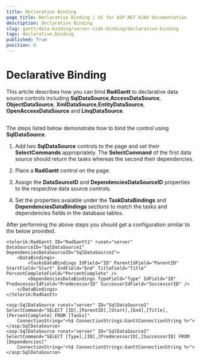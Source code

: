 ```yaml
---
title: Declarative Binding
page_title: Declarative Binding | UI for ASP.NET AJAX Documentation
description: Declarative Binding
slug: gantt/data-binding/server-side-binding/declarative-binding
tags: declarative,binding
published: True
position: 0
---
```


# Declarative Binding

This artcile describes how you can bind __RadGantt__ to declarative data source controls including __SqlDataSource__,__AccessDataSource__, __ObjectDataSource__, __XmlDataSource__,__EntityDataSource__, __OpenAccessDataSource__ and __LinqDataSource__.

## 

The steps listed below demonstrate how to bind the control using __SqlDataSource__.

1. Add two __SqlDataSource__ controls to the page and set their __SelectCommands__ appropriately. The __SelectCommand__ of the first data source should return the tasks whereas the second their dependencies.

1. Place a __RadGantt__ control on the page.

1. Assign the __DataSourceID__ and __DependenciesDataSourceID__ properties to the respective data source controls.

1. Set the properties avaiable under the __TaskDataBindings__ and __DependenciesDataBindings__ sections to match the tasks and dependencies fields in the database tables.

After performing the above steps you should get a configuration similar to the below provided.

````ASPNET
<telerik:RadGantt ID="RadGantt1" runat="server" DataSourceID="SqlDataSource1" DependenciesDataSourceID="SqlDataSource2">
    <DataBindings>
        <TasksDataBindings IdField="ID" ParentIdField="ParentID" StartField="Start" EndField="End" TitleField="Title" PercentCompleteField="PercentComplete" />
        <DependenciesDataBindings TypeField="Type" IdField="ID" PredecessorIdField="PredecessorID" SuccessorIdField="SuccessorID" />
    </DataBindings>
</telerik:RadGantt>
	
<asp:SqlDataSource runat="server" ID="SqlDataSource1" SelectCommand="SELECT [ID],[ParentID],[Start],[End],[Title],[PercentComplete] FROM [Tasks]" 
    ConnectionString="<%$ ConnectionStrings:GanttConnectionString %>"></asp:SqlDataSource>
<asp:SqlDataSource runat="server" ID="SqlDataSource2" SelectCommand="SELECT [Type],[ID],[PredecessorID],[SuccessorID] FROM [Dependencies]" 
    ConnectionString="<%$ ConnectionStrings:GanttConnectionString %>"></asp:SqlDataSource>
````


